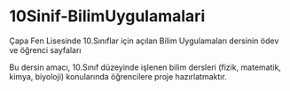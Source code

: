 # 10Sinif-BilimUygulamalari
Çapa Fen Lisesinde 10.Sınıflar için açılan Bilim Uygulamaları dersinin ödev ve öğrenci sayfaları

Bu dersin amacı, 10.Sınıf düzeyinde işlenen bilim dersleri (fizik, matematik, kimya, biyoloji) konularında öğrencilere  proje hazırlatmaktır. 
